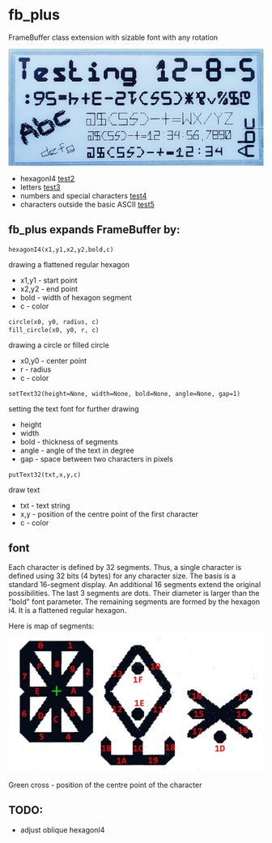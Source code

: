 # fb_plus
FrameBuffer class extension with sizable font with any rotation

![demo](doc/demo1.jpg)
- hexagonI4 [test2](doc/test2.jpg)
- letters [test3](doc/test3.jpg)
- numbers and special characters [test4](doc/test4.jpg)
- characters outside the basic ASCII [test5](doc/test5.jpg)

## fb_plus expands FrameBuffer by:

```
hexagonI4(x1,y1,x2,y2,bold,c)
```
drawing a flattened regular hexagon
- x1,y1 - start point
- x2,y2 - end point
- bold - width of hexagon segment
- c - color

```
circle(x0, y0, radius, c)
fill_circle(x0, y0, r, c)
```
drawing a circle or filled circle
- x0,y0 - center point
- r - radius
- c - color

```
setText32(height=None, width=None, bold=None, angle=None, gap=1)
```
setting the text font for further drawing
- height
- width
- bold - thickness of segments
- angle - angle of the text in degree
- gap - space between two characters in pixels

```
putText32(txt,x,y,c)
```
draw text
- txt - text string
- x,y - position of the centre point of the first character
- c - color

## font
Each character is defined by 32 segments. Thus, a single character is defined using 32 bits (4 bytes) for any character size. The basis is a standard 16-segment display. An additional 16 segments extend the original possibilities. The last 3 segments are dots. Their diameter is larger than the "bold" font parameter. The remaining segments are formed by the hexagon i4. It is a flattened regular hexagon.

Here is map of segments:
![segments map](doc/segments.jpg)

Green cross - position of the centre point of the character

## TODO:
- adjust oblique hexagonI4
